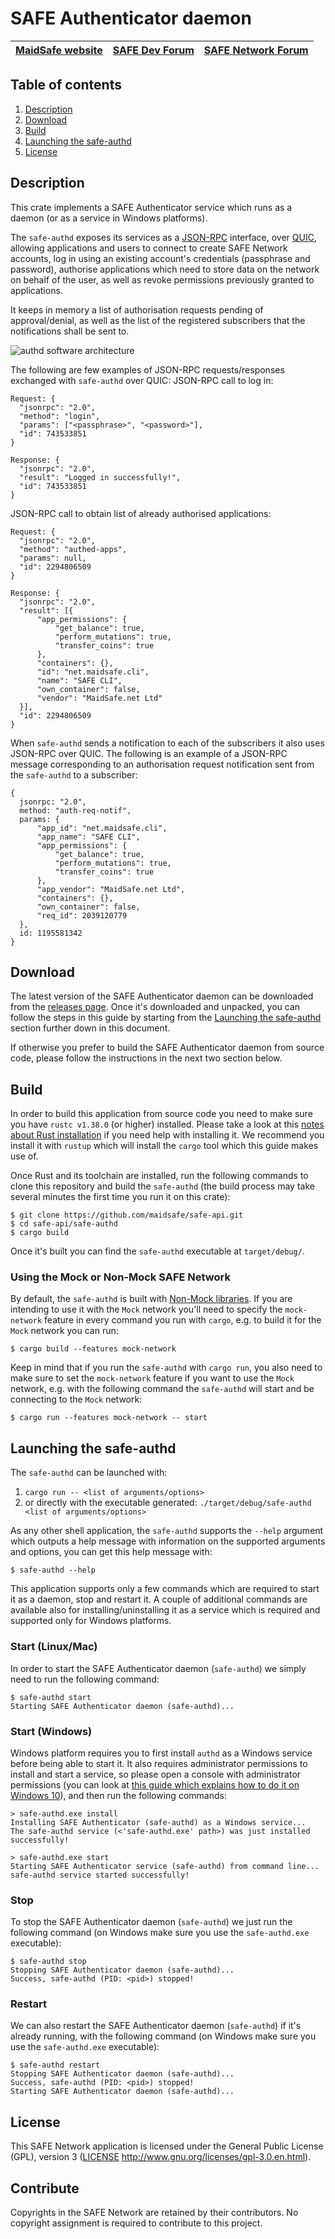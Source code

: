 # SAFE Authenticator daemon

| [MaidSafe website](https://maidsafe.net) | [SAFE Dev Forum](https://forum.safedev.org) | [SAFE Network Forum](https://safenetforum.org) |
|:----------------------------------------:|:-------------------------------------------:|:----------------------------------------------:|

## Table of contents

1. [Description](#description)
2. [Download](#download)
3. [Build](#build)
4. [Launching the safe-authd](#launching-the-safe-authd)
5. [License](#license)

## Description

This crate implements a SAFE Authenticator service which runs as a daemon (or as a service in Windows platforms).

The `safe-authd` exposes its services as a [JSON-RPC](https://www.jsonrpc.org/) interface, over [QUIC](https://en.wikipedia.org/wiki/QUIC), allowing applications and users to connect to create SAFE Network accounts, log in using an existing account's credentials (passphrase and password), authorise applications which need to store data on the network on behalf of the user, as well as revoke permissions previously granted to applications.

It keeps in memory a list of authorisation requests pending of approval/denial, as well as the list of the registered subscribers that the notifications shall be sent to.

![authd software architecture](/misc/authd-software.png)

The following are few examples of JSON-RPC requests/responses exchanged with `safe-authd` over QUIC:
JSON-RPC call to log in:
```
Request: {
  "jsonrpc": "2.0",
  "method": "login",
  "params": ["<passphrase>", "<password>"],
  "id": 743533851
}

Response: {
  "jsonrpc": "2.0",
  "result": "Logged in successfully!",
  "id": 743533851
}
```

JSON-RPC call to obtain list of already authorised applications:
```
Request: {
  "jsonrpc": "2.0",
  "method": "authed-apps",
  "params": null,
  "id": 2294806509
}

Response: {
  "jsonrpc": "2.0",
  "result": [{
      "app_permissions": {
          "get_balance": true,
          "perform_mutations": true,
          "transfer_coins": true
      },
      "containers": {},
      "id": "net.maidsafe.cli",
      "name": "SAFE CLI",
      "own_container": false,
      "vendor": "MaidSafe.net Ltd"
  }],
  "id": 2294806509
}
```

When `safe-authd` sends a notification to each of the subscribers it also uses JSON-RPC over QUIC. The following is an example of a JSON-RPC message corresponding to an authorisation request notification sent from the `safe-authd` to a subscriber:
```
{
  jsonrpc: "2.0",
  method: "auth-req-notif",
  params: {
      "app_id": "net.maidsafe.cli",
      "app_name": "SAFE CLI",
      "app_permissions": {
          "get_balance": true,
          "perform_mutations": true,
          "transfer_coins": true
      },
      "app_vendor": "MaidSafe.net Ltd",
      "containers": {},
      "own_container": false,
      "req_id": 2039120779
  },
  id: 1195581342
}
```

## Download

The latest version of the SAFE Authenticator daemon can be downloaded from the [releases page](https://github.com/maidsafe/safe-api/releases/latest). Once it's downloaded and unpacked, you can follow the steps in this guide by starting from the [Launching the safe-authd](#launching-the-safe-authd) section further down in this document.

If otherwise you prefer to build the SAFE Authenticator daemon from source code, please follow the instructions in the next two section below.

## Build

In order to build this application from source code you need to make sure you have `rustc v1.38.0` (or higher) installed. Please take a look at this [notes about Rust installation](https://www.rust-lang.org/tools/install) if you need help with installing it. We recommend you install it with `rustup` which will install the `cargo` tool which this guide makes use of.

Once Rust and its toolchain are installed, run the following commands to clone this repository and build the `safe-authd` (the build process may take several minutes the first time you run it on this crate):
```shell
$ git clone https://github.com/maidsafe/safe-api.git
$ cd safe-api/safe-authd
$ cargo build
```

Once it's built you can find the `safe-authd` executable at `target/debug/`.

### Using the Mock or Non-Mock SAFE Network

By default, the `safe-authd` is built with [Non-Mock libraries](https://github.com/maidsafe/safe_client_libs/wiki/Mock-vs.-non-mock). If you are intending to use it with the `Mock` network you'll need to specify the `mock-network` feature in every command you run with `cargo`, e.g. to build it for the `Mock` network you can run:
```
$ cargo build --features mock-network
```

Keep in mind that if you run the `safe-authd` with `cargo run`, you also need to make sure to set the `mock-network` feature if you want to use the `Mock` network, e.g. with the following command the `safe-authd` will start and be connecting to the `Mock` network:
```
$ cargo run --features mock-network -- start
```

## Launching the safe-authd

The `safe-authd` can be launched with:
1. `cargo run -- <list of arguments/options>`
2. or directly with the executable generated: `./target/debug/safe-authd <list of arguments/options>`

As any other shell application, the `safe-authd` supports the `--help` argument which outputs a help message with information on the supported arguments and options, you can get this help message with:
```
$ safe-authd --help
```

This application supports only a few commands which are required to start it as a daemon, stop and restart it. A couple of additional commands are available also for installing/uninstalling it as a service which is required and supported only for Windows platforms.


### Start (Linux/Mac)

In order to start the SAFE Authenticator daemon (`safe-authd`) we simply need to run the following command:
```shell
$ safe-authd start
Starting SAFE Authenticator daemon (safe-authd)...
```

### Start (Windows)

Windows platform requires you to first install `authd` as a Windows service before being able to start it. It also requires administrator permissions to install and start a service, so please open a console with administrator permissions (you can look at [this guide which explains how to do it on Windows 10](https://www.intowindows.com/command-prompt-as-administrator-in-windows-10/)), and then run the following commands:
```shell
> safe-authd.exe install
Installing SAFE Authenticator (safe-authd) as a Windows service...
The safe-authd service (<'safe-authd.exe' path>) was just installed successfully!

> safe-authd.exe start
Starting SAFE Authenticator service (safe-authd) from command line...
safe-authd service started successfully!
```

### Stop

To stop the SAFE Authenticator daemon (`safe-authd`) we just run the following command (on Windows make sure you use the `safe-authd.exe` executable):
```shell
$ safe-authd stop
Stopping SAFE Authenticator daemon (safe-authd)...
Success, safe-authd (PID: <pid>) stopped!
```

### Restart

We can also restart the SAFE Authenticator daemon (`safe-authd`) if it's already running, with the following command (on Windows make sure you use the `safe-authd.exe` executable):
```shell
$ safe-authd restart
Stopping SAFE Authenticator daemon (safe-authd)...
Success, safe-authd (PID: <pid>) stopped!
Starting SAFE Authenticator daemon (safe-authd)...
```

## License
This SAFE Network application is licensed under the General Public License (GPL), version 3 ([LICENSE](LICENSE) http://www.gnu.org/licenses/gpl-3.0.en.html).

## Contribute
Copyrights in the SAFE Network are retained by their contributors. No copyright assignment is required to contribute to this project.
